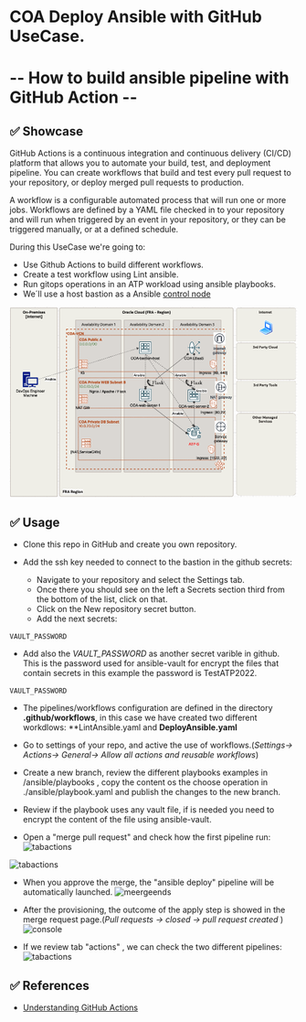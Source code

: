 # COA Deploy Ansible with GitHub UseCase. 
# -- How to build ansible pipeline with GitHub Action  --

## ✅ Showcase

GitHub Actions is a continuous integration and continuous delivery (CI/CD) platform that allows you to automate your build, test, and deployment pipeline. You can create workflows that build and test every pull request to your repository, or deploy merged pull requests to production.

A workflow is a configurable automated process that will run one or more jobs. Workflows are defined by a YAML file checked in to your repository and will run when triggered by an event in your repository, or they can be triggered manually, or at a defined schedule.

During this UseCase we're going to:

* Use Github Actions to build different workflows.
* Create a test workflow using Lint ansible.
* Run gitops operations in an ATP workload using ansible playbooks.
* We´ll use a host bastion as a Ansible [control node](https://docs.ansible.com/ansible/2.5/network/getting_started/basic_concepts.html#control-node)

![tabactions](images/Diagram.png)

## ✅ Usage

* Clone this repo in GitHub and create you own repository.
* Add the ssh key needed to connect to the bastion in the github secrets:

   * Navigate to your repository and select the Settings tab.
   * Once there you should see on the left a Secrets section third from the bottom of the list, click on that.
   * Click on the New repository secret button. 
   * Add the next secrets:

````
VAULT_PASSWORD
````

* Add also the *VAULT_PASSWORD* as another secret varible in github. This is the password used for ansible-vault for encrypt the files that contain secrets
in this example the password is TestATP2022.

````
VAULT_PASSWORD
````

* The pipelines/workflows configuration are defined in the directory **.github/workflows**, in this case we have created two different workdlows: **LintAnsible.yaml and **DeployAnsible.yaml**
* Go to settings of your repo, and active the use of workflows.(*Settings-> Actions-> General-> Allow all actions and reusable workflows*)

* Create a new branch, review the different playbooks examples in /ansible/playbooks , copy the content os the choose operation in ./ansible/playbook.yaml and publish the changes to the new branch. 

* Review if the playbook uses any vault file, if is needed you need to encrypt the content of the file using ansible-vault.  

* Open a "merge pull request" and check how the first  pipeline run:
![tabactions](images/Pullreques.png)

![tabactions](images/Pullreques1.png)

* When you approve the merge, the "ansible deploy" pipeline will be automatically launched.
![meergeends](images/meergeends.png)

* After the provisioning, the outcome of the apply step is showed in the merge request page.(*Pull requests -> closed -> pull request created* )
![console](images/OutcomeApply.png)

* If we review tab "actions" , we can check the two different pipelines:
![tabactions](images/tabactions.png)


## ✅ References
* [Understanding GitHub Actions](https://docs.github.com/en/actions/learn-github-actions/understanding-github-actions)


